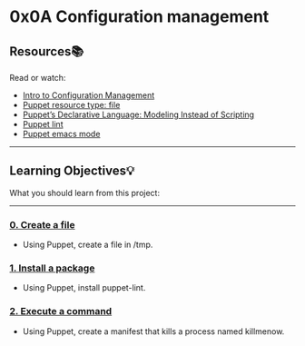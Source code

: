 # 0x0A Configuration management

## Resources:books:
Read or watch:
* [Intro to Configuration Management](https://intranet.hbtn.io/rltoken/r-NmkYO8bxIKp2qEx2ZjKQ)
* [Puppet resource type: file](https://intranet.hbtn.io/rltoken/fuhnsI9_1_F4GrHwGT3GxA)
* [Puppet’s Declarative Language: Modeling Instead of Scripting](https://intranet.hbtn.io/rltoken/Fqmb5rnChQgYAypvKoTxAQ)
* [Puppet lint](https://intranet.hbtn.io/rltoken/oezu0m_hJ8nEVA6a9o17Tw)
* [Puppet emacs mode](https://intranet.hbtn.io/rltoken/N70cVw8mG3707He-OxjP1w)

---
## Learning Objectives:bulb:
What you should learn from this project:

---

### [0. Create a file](./0-create_a_file.pp)
* Using Puppet, create a file in /tmp.


### [1. Install a package](./1-install_a_package.pp)
* Using Puppet, install puppet-lint.


### [2. Execute a command](./2-execute_a_command.pp)
* Using Puppet, create a manifest that kills a process named killmenow.

